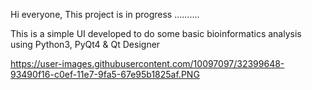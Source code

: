 ﻿Hi everyone, 
This project is in progress ..........

This is a simple UI developed to do some basic bioinformatics analysis using Python3, PyQt4 & Qt Designer 

https://user-images.githubusercontent.com/10097097/32399648-93490f16-c0ef-11e7-9fa5-67e95b1825af.PNG


